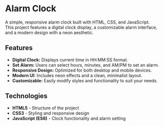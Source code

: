 # Alarm Clock

A simple, responsive alarm clock built with HTML, CSS, and JavaScript. This project features a digital clock display, a customizable alarm interface, and a modern design with a neon aesthetic.



## Features

- **Digital Clock:** Displays current time in HH:MM:SS format.
- **Set Alarm:** Users can select hours, minutes, and AM/PM to set an alarm.
- **Responsive Design:** Optimized for both desktop and mobile devices.
- **Modern UI:** Includes neon effects and a clean, minimalist layout.
- **Customizable:** Easily modify styles and functionality to suit your needs.



## Technologies

- **HTML5** - Structure of the project
- **CSS3** - Styling and responsive design
- **JavaScript (ES6)** - Clock functionality and alarm setting
